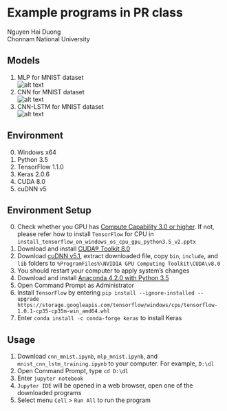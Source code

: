 # Example programs in PR class
Nguyen Hai Duong  
Chonnam National University  
  
## Models
1. MLP for MNIST dataset  
![alt text](https://raw.githubusercontent.com/nhduong/intro_deep/master/img/mlp.PNG)
2. CNN for MNIST dataset  
![alt text](https://raw.githubusercontent.com/nhduong/intro_deep/master/img/cnn.PNG)
3. CNN-LSTM for MNIST dataset  
![alt text](https://raw.githubusercontent.com/nhduong/intro_deep/master/img/lstm.PNG)
  
## Environment
0. Windows x64
1. Python 3.5
2. TensorFlow 1.1.0
3. Keras 2.0.6
3. CUDA 8.0
4. cuDNN v5

## Environment Setup
0. Check whether you GPU has [Compute Capability 3.0 or higher](https://developer.nvidia.com/cuda-gpus). If not, please refer how to install `TensorFlow` for CPU in `install_tensorflow_on_windows_os_cpu_gpu_python3.5_v2.pptx`
1. Download and install [CUDA® Toolkit 8.0](https://developer.nvidia.com/cuda-downloads)
2. Download [cuDNN v5.1](https://developer.nvidia.com/cudnn), extract downloaded file, copy `bin`, `include`, and `lib` folders to `%ProgramFiles%\NVIDIA GPU Computing Toolkit\CUDA\v8.0`
3. You should restart your computer to apply system’s changes
4. Download and install [Anaconda 4.2.0 with Python 3.5](https://repo.continuum.io/archive/Anaconda3-4.2.0-Windows-x86_64.exe)
5. Open Command Prompt as Administrator
6. Install `TensorFlow` by entering `pip install --ignore-installed --upgrade https://storage.googleapis.com/tensorflow/windows/cpu/tensorflow-1.0.1-cp35-cp35m-win_amd64.whl`
7. Enter `conda install -c conda-forge keras` to install Keras

## Usage
1. Download `cnn_mnist.ipynb`, `mlp_mnist.ipynb`, and `mnist_cnn_lstm_training.ipynb` to your computer. For example, `D:\dl`
2. Open Command Prompt, type `cd D:\dl`
3. Enter `jupyter notebook`
4. `Jupyter IDE` will be opened in a web browser, open one of the downloaded programs
5. Select menu `Cell` > `Run All` to run the program